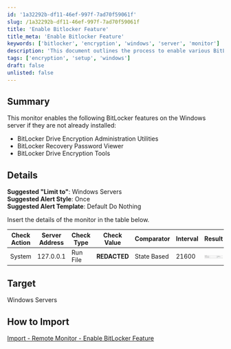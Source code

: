 ```yaml
---
id: '1a32292b-df11-46ef-997f-7ad70f59061f'
slug: /1a32292b-df11-46ef-997f-7ad70f59061f
title: 'Enable Bitlocker Feature'
title_meta: 'Enable Bitlocker Feature'
keywords: ['bitlocker', 'encryption', 'windows', 'server', 'monitor']
description: 'This document outlines the process to enable various BitLocker features on Windows servers, including the necessary utilities and tools for drive encryption. It provides detailed instructions for setting up a monitor to ensure these features are installed and functioning correctly.'
tags: ['encryption', 'setup', 'windows']
draft: false
unlisted: false
---
```


## Summary

This monitor enables the following BitLocker features on the Windows server if they are not already installed:

- BitLocker Drive Encryption Administration Utilities
- BitLocker Recovery Password Viewer
- BitLocker Drive Encryption Tools

## Details

**Suggested "Limit to"**: Windows Servers  
**Suggested Alert Style**: Once  
**Suggested Alert Template**: Default Do Nothing  

Insert the details of the monitor in the table below.

| Check Action | Server Address | Check Type | Check Value | Comparator   | Interval | Result                                                  |
|--------------|----------------|------------|-------------|--------------|----------|---------------------------------------------------------|
| System       | 127.0.0.1     | Run File   | **REDACTED**    | State Based  | 21600    | ![Result Image](../../../static/img/docs/1a32292b-df11-46ef-997f-7ad70f59061f/image_1_1.png) |

## Target

Windows Servers

## How to Import

[Import - Remote Monitor - Enable BitLocker Feature](/docs/183d5388-764f-4e39-9ddc-2e4212b579e4)